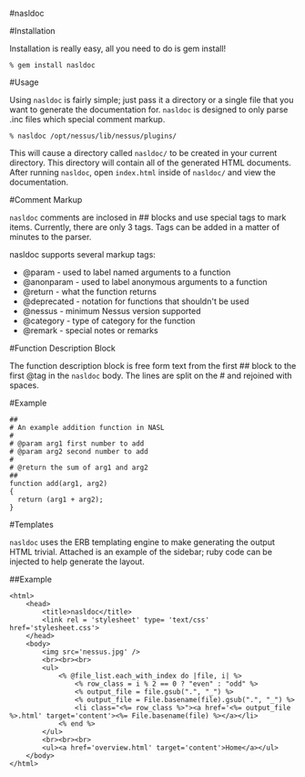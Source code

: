 #nasldoc

#Installation

Installation is really easy, all you need to do is gem install!

	% gem install nasldoc

#Usage

Using `nasldoc` is fairly simple; just pass it a directory or a single file that you want to generate the documentation for. `nasldoc` is designed to only parse .inc files which special comment markup.

	% nasldoc /opt/nessus/lib/nessus/plugins/

This will cause a directory called `nasldoc/` to be created in your current directory. This directory will contain all of the generated HTML documents. After running `nasldoc`, open `index.html` inside of `nasldoc/` and view the documentation.

#Comment Markup

`nasldoc` comments are inclosed in ## blocks and use special tags to mark items. Currently, there are only 3 tags. Tags can be added in a matter of minutes to the parser.

nasldoc supports several markup tags:

- @param - used to label named arguments to a function
- @anonparam - used to label anonymous arguments to a function
- @return - what the function returns
- @deprecated - notation for functions that shouldn't be used
- @nessus - minimum Nessus version supported
- @category - type of category for the function
- @remark - special notes or remarks

#Function Description Block

The function description block is free form text from the first ## block to the first @tag in the `nasldoc` body. The lines are split on the # and rejoined with spaces.

#Example

	## 
	# An example addition function in NASL
	#
	# @param arg1 first number to add
	# @param arg2 second number to add
	#
	# @return the sum of arg1 and arg2
	##
	function add(arg1, arg2)
	{
	  return (arg1 + arg2);
	}

#Templates

`nasldoc` uses the ERB templating engine to make generating the output HTML trivial. Attached is an example of the sidebar; ruby code can be injected to help generate the layout.

##Example

	<html>
		<head>
			<title>nasldoc</title>
			<link rel = 'stylesheet' type= 'text/css' href='stylesheet.css'>
		</head>
		<body>
			<img src='nessus.jpg' />
			<br><br><br>
			<ul>
				<% @file_list.each_with_index do |file, i| %>
					<% row_class = i % 2 == 0 ? "even" : "odd" %> 
					<% output_file = file.gsub(".", "_") %>
					<% output_file = File.basename(file).gsub(".", "_") %>
					<li class="<%= row_class %>"><a href='<%= output_file %>.html' target='content'><%= File.basename(file) %></a></li>
				<% end %>
			</ul>
			<br><br><br>
			<ul><a href='overview.html' target='content'>Home</a></ul>
		</body>
	</html>
